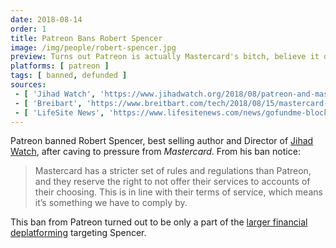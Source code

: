 ```yaml
---
date: 2018-08-14
order: 1
title: Patreon Bans Robert Spencer
image: /img/people/robert-spencer.jpg
preview: Turns out Patreon is actually Mastercard's bitch, believe it or not
platforms: [ patreon ]
tags: [ banned, defunded ]
sources:
 - [ 'Jihad Watch', 'https://www.jihadwatch.org/2018/08/patreon-and-mastercard-ban-robert-spencer-without-explanation' ]
 - [ 'Breibart', 'https://www.breitbart.com/tech/2018/08/15/mastercard-forces-patreon-to-kick-off-jihad-watchs-robert-spencer/' ]
 - [ 'LifeSite News', 'https://www.lifesitenews.com/news/gofundme-blocks-islam-scholar-robert-spencer-after-ban-by-mastercard-patreo' ]
---
```


Patreon banned Robert Spencer, best selling author and Director of [Jihad Watch](https://jihadwatch.org/), after caving to pressure from _Mastercard_.
From his ban notice:
> Mastercard has a stricter set of rules and regulations than Patreon, and they reserve the right to not offer their services to accounts of their choosing.
> This is in line with their terms of service, which means it’s something we have to comply by.

This ban from Patreon turned out to be only a part of the [larger financial deplatforming](https://www.lifesitenews.com/news/gofundme-blocks-islam-scholar-robert-spencer-after-ban-by-mastercard-patreo) targeting Spencer.
